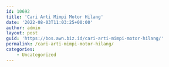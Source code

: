 ```yaml
---
id: 10692
title: 'Cari Arti Mimpi Motor Hilang'
date: '2022-08-03T11:03:25+00:00'
author: admin
layout: post
guid: 'https://bos.awn.biz.id/cari-arti-mimpi-motor-hilang/'
permalink: /cari-arti-mimpi-motor-hilang/
categories:
    - Uncategorized
---
```


